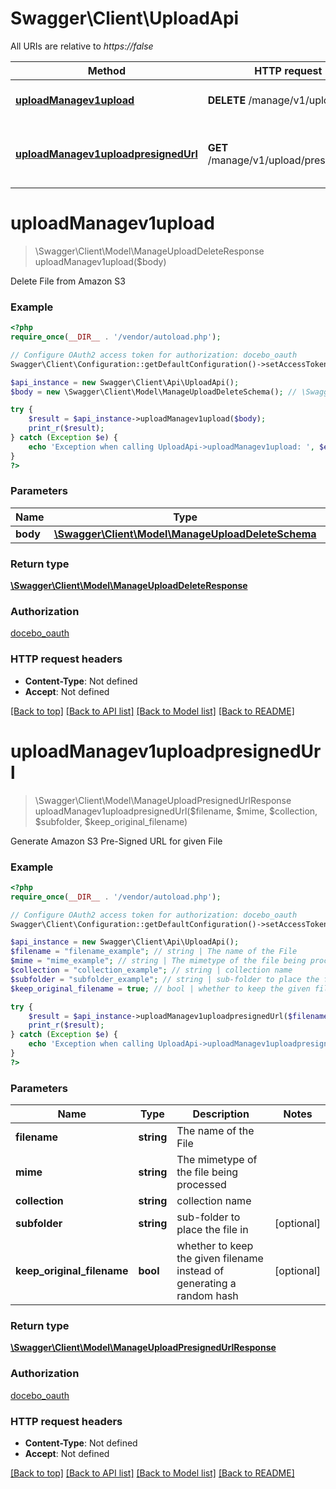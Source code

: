 # Swagger\Client\UploadApi

All URIs are relative to *https://false*

Method | HTTP request | Description
------------- | ------------- | -------------
[**uploadManagev1upload**](UploadApi.md#uploadManagev1upload) | **DELETE** /manage/v1/upload | Delete File from Amazon S3
[**uploadManagev1uploadpresignedUrl**](UploadApi.md#uploadManagev1uploadpresignedUrl) | **GET** /manage/v1/upload/presigned_url | Generate Amazon S3 Pre-Signed URL for given File


# **uploadManagev1upload**
> \Swagger\Client\Model\ManageUploadDeleteResponse uploadManagev1upload($body)

Delete File from Amazon S3



### Example
```php
<?php
require_once(__DIR__ . '/vendor/autoload.php');

// Configure OAuth2 access token for authorization: docebo_oauth
Swagger\Client\Configuration::getDefaultConfiguration()->setAccessToken('YOUR_ACCESS_TOKEN');

$api_instance = new Swagger\Client\Api\UploadApi();
$body = new \Swagger\Client\Model\ManageUploadDeleteSchema(); // \Swagger\Client\Model\ManageUploadDeleteSchema | Raw Body

try {
    $result = $api_instance->uploadManagev1upload($body);
    print_r($result);
} catch (Exception $e) {
    echo 'Exception when calling UploadApi->uploadManagev1upload: ', $e->getMessage(), PHP_EOL;
}
?>
```

### Parameters

Name | Type | Description  | Notes
------------- | ------------- | ------------- | -------------
 **body** | [**\Swagger\Client\Model\ManageUploadDeleteSchema**](../Model/\Swagger\Client\Model\ManageUploadDeleteSchema.md)| Raw Body | [optional]

### Return type

[**\Swagger\Client\Model\ManageUploadDeleteResponse**](../Model/ManageUploadDeleteResponse.md)

### Authorization

[docebo_oauth](../../README.md#docebo_oauth)

### HTTP request headers

 - **Content-Type**: Not defined
 - **Accept**: Not defined

[[Back to top]](#) [[Back to API list]](../../README.md#documentation-for-api-endpoints) [[Back to Model list]](../../README.md#documentation-for-models) [[Back to README]](../../README.md)

# **uploadManagev1uploadpresignedUrl**
> \Swagger\Client\Model\ManageUploadPresignedUrlResponse uploadManagev1uploadpresignedUrl($filename, $mime, $collection, $subfolder, $keep_original_filename)

Generate Amazon S3 Pre-Signed URL for given File



### Example
```php
<?php
require_once(__DIR__ . '/vendor/autoload.php');

// Configure OAuth2 access token for authorization: docebo_oauth
Swagger\Client\Configuration::getDefaultConfiguration()->setAccessToken('YOUR_ACCESS_TOKEN');

$api_instance = new Swagger\Client\Api\UploadApi();
$filename = "filename_example"; // string | The name of the File
$mime = "mime_example"; // string | The mimetype of the file being processed
$collection = "collection_example"; // string | collection name
$subfolder = "subfolder_example"; // string | sub-folder to place the file in
$keep_original_filename = true; // bool | whether to keep the given filename instead of generating a random hash

try {
    $result = $api_instance->uploadManagev1uploadpresignedUrl($filename, $mime, $collection, $subfolder, $keep_original_filename);
    print_r($result);
} catch (Exception $e) {
    echo 'Exception when calling UploadApi->uploadManagev1uploadpresignedUrl: ', $e->getMessage(), PHP_EOL;
}
?>
```

### Parameters

Name | Type | Description  | Notes
------------- | ------------- | ------------- | -------------
 **filename** | **string**| The name of the File |
 **mime** | **string**| The mimetype of the file being processed |
 **collection** | **string**| collection name |
 **subfolder** | **string**| sub-folder to place the file in | [optional]
 **keep_original_filename** | **bool**| whether to keep the given filename instead of generating a random hash | [optional]

### Return type

[**\Swagger\Client\Model\ManageUploadPresignedUrlResponse**](../Model/ManageUploadPresignedUrlResponse.md)

### Authorization

[docebo_oauth](../../README.md#docebo_oauth)

### HTTP request headers

 - **Content-Type**: Not defined
 - **Accept**: Not defined

[[Back to top]](#) [[Back to API list]](../../README.md#documentation-for-api-endpoints) [[Back to Model list]](../../README.md#documentation-for-models) [[Back to README]](../../README.md)

